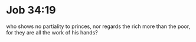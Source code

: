 # Job 34:19

who shows no partiality to princes, nor regards the rich more than the poor, for they are all the work of his hands?
